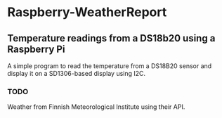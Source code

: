 # Raspberry-WeatherReport

## Temperature readings from a DS18b20 using a Raspberry Pi

A simple program to read the temperature from a DS18B20 sensor and display it on a SD1306-based display using I2C. 

### TODO

Weather from Finnish Meteorological Institute using their API.
